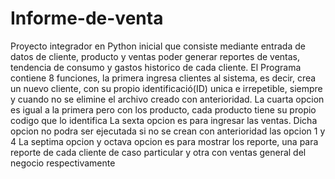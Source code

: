 # Informe-de-venta
  Proyecto integrador en Python inicial que consiste mediante entrada de datos de cliente, producto y ventas poder generar reportes de ventas, tendencia de consumo y gastos historico de cada cliente.
  El Programa contiene 8 funciones, la primera ingresa clientes al sistema, es decir, crea un nuevo cliente, con su propio identificació(ID) unica e irrepetible, siempre y cuando no se elimine el archivo creado con anterioridad. La cuarta opcion es igual a la primera pero con los producto, cada producto tiene su propio codigo que lo identifica
  La sexta opcion es para ingresar las ventas. Dicha opcion no podra ser ejecutada si no se crean con anterioridad las opcion 1 y 4
  La septima opcion y octava opcion es para mostrar los reporte, una para reporte de cada cliente de caso particular y otra con ventas general del negocio respectivamente
